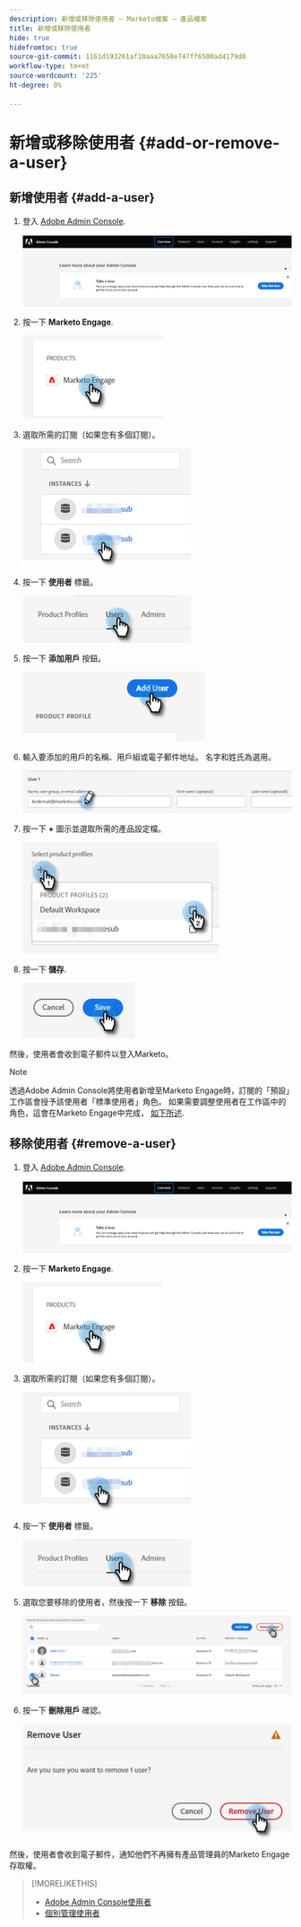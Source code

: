 ```yaml
---
description: 新增或移除使用者 — Marketo檔案 — 產品檔案
title: 新增或移除使用者
hide: true
hidefromtoc: true
source-git-commit: 1161d193261af10aaa7658e747ff6500ad4179d0
workflow-type: tm+mt
source-wordcount: '225'
ht-degree: 0%

---
```


# 新增或移除使用者 {#add-or-remove-a-user}

## 新增使用者 {#add-a-user}

1. 登入 [Adobe Admin Console](https://adminconsole.adobe.com/).

   ![](assets/add-or-remove-a-user-1.png)

1. 按一下 **Marketo Engage**.

   ![](assets/add-or-remove-a-user-2.png)

1. 選取所需的訂閱（如果您有多個訂閱）。

   ![](assets/add-or-remove-a-user-3.png)

1. 按一下 **使用者** 標籤。

   ![](assets/add-or-remove-a-user-4.png)

1. 按一下 **添加用戶** 按鈕。

   ![](assets/add-or-remove-a-user-5.png)

1. 輸入要添加的用戶的名稱、用戶組或電子郵件地址。 名字和姓氏為選用。

   ![](assets/add-or-remove-a-user-6.png)

1. 按一下 **+** 圖示並選取所需的產品設定檔。

   ![](assets/add-or-remove-a-user-7.png)

1. 按一下 **儲存**.

   ![](assets/add-or-remove-a-user-8.png)

然後，使用者會收到電子郵件以登入Marketo。

>[!NOTE]
>
>透過Adobe Admin Console將使用者新增至Marketo Engage時，訂閱的「預設」工作區會授予該使用者「標準使用者」角色。 如果需要調整使用者在工作區中的角色，這會在Marketo Engage中完成， [如下所述](/help/marketo/product-docs/administration/users-and-roles/managing-user-roles-and-permissions.md).

## 移除使用者 {#remove-a-user}

1. 登入 [Adobe Admin Console](https://adminconsole.adobe.com/).

   ![](assets/add-or-remove-a-user-9.png)

1. 按一下 **Marketo Engage**.

   ![](assets/add-or-remove-a-user-10.png)

1. 選取所需的訂閱（如果您有多個訂閱）。

   ![](assets/add-or-remove-a-user-11.png)

1. 按一下 **使用者** 標籤。

   ![](assets/add-or-remove-a-user-12.png)

1. 選取您要移除的使用者，然後按一下 **移除** 按鈕。

   ![](assets/add-or-remove-a-user-13.png)

1. 按一下 **刪除用戶** 確認。

   ![](assets/add-or-remove-a-user-14.png)

然後，使用者會收到電子郵件，通知他們不再擁有產品管理員的Marketo Engage存取權。

>[!MORELIKETHIS]
>
>* [Adobe Admin Console使用者](https://helpx.adobe.com/enterprise/using/users.html)
>* [個別管理使用者](https://helpx.adobe.com/enterprise/using/manage-users-individually.html)

